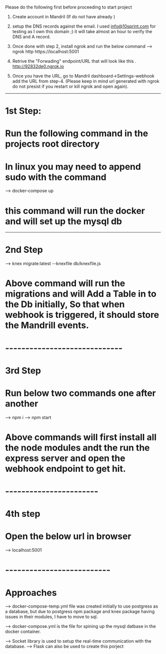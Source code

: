 Please do the following first before proceeding to start project

1. Create account in Mandril (If do not have already )

2. setup the DNS records against the email. I used info@10sprint.com for testing as I own this domain ;) it will take almost an hour to verify the DNS and A record.

3. Once done with step 2, install ngrok and run the below command
   --> ngrok http https://localhost:5001

4. Retrive the "Forwading" endpoint/URL that will look like this . http://92832de0.ngrok.io

5. Once you have the URL, go to Mandril dashboard->Settings-webhook add the URL from step-4.
   (Please keep in mind url generated with ngrok do not presist if you restart or kill ngrok and open again).

---

# 1st Step:

# Run the following command in the projects root directory

# In linux you may need to append sudo with the command

--> docker-compose up

# this command will run the docker and will set up the mysql db

---

# 2nd Step

--> knex migrate:latest --knexfile db/knexfile.js

# Above command will run the migrations and will Add a Table in to the Db initially, So that when webhook is triggered, it should store the Mandrill events.

# -----------------------------

# 3rd Step

# Run below two commands one after another

--> npm i
--> npm start

# Above commands will first install all the node modules andt the run the express server and open the webhook endpoint to get hit.

# -----------------------

# 4th step

# Open the below url in browser

--> localhost:5001

# --------------------------

# Approaches

--> docker-compose-temp.yml file was created initially to use postgress as a database, but due to postgress npm package and knex package having issues in their modules, I have to move to sql.

--> docker-compose.yml is the file for spining up the mysql datbase in the docker container.

--> Socket library is used to setup the real-time communication with the database.
--> Flask can also be used to create this porject
